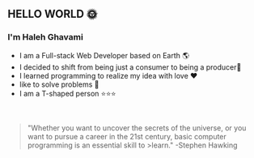 ## HELLO WORLD :sun_with_face:
### I'm Haleh Ghavami
  + I am a Full-stack Web Developer based on Earth 🌎
  + I decided to shift from being just a consumer to being a producer🌱
  + I learned programming to realize my idea with love ❤️
  + like to solve problems 🔑
  + I am a T-shaped person ⭐⭐⭐
<br>

>   "Whether you want to uncover the secrets of the universe, or you want to pursue a   career in the 21st century, basic computer programming is an essential skill to >learn."
>  -Stephen Hawking
